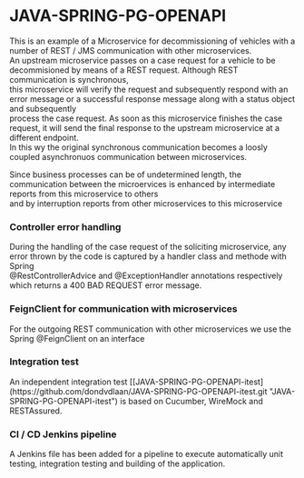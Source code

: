 # JAVA-SPRING-PG-OPENAPI

<p>This is an example of a Microservice for decommissioning of vehicles with a number of REST / JMS communication 
with other microservices. <br>An upstream microservice passes on a case request for a vehicle to be decommisioned by 
means of a REST request. Although REST communication is synchronous, <br>this microservice will verify the request and
subsequently respond with an error message or a successful response message along with a status object and subsequently<br> 
process the case request. As soon as this microservice finishes the case request, it will send the final response to 
the upstream microservice at a different endpoint. <br>In this wy the original synchronous communication becomes a loosly 
coupled asynchronuos communication between microservices.</p>
<p>Since business processes can be of undetermined length, the communication between the microervices is enhanced by 
intermediate reports from this microservice to others<br> and by interruption reports from other microservices to this 
microservice</p>

<h3>Controller error handling</h3>
<p>During the handling of the case request of the soliciting microservice, any error thrown by the code is captured by 
a handler class and methode with Spring <br>@RestControllerAdvice and @ExceptionHandler annotations respectively which returns a 400 BAD REQUEST
error message.</p>

<h3>FeignClient for communication with microservices</h3>
<p>For the outgoing REST communication with other microservices we use the Spring @FeignClient on an interface </p>

<h3>Integration test</h3>
An independent integration test [[JAVA-SPRING-PG-OPENAPI-itest](https://github.com/dondvdlaan/JAVA-SPRING-PG-OPENAPI-itest.git "JAVA-SPRING-PG-OPENAPI-itest")
is based on Cucumber, WireMock and RESTAssured.

<h3>CI / CD Jenkins pipeline</h3>
A Jenkins file has been added for a pipeline to execute automatically unit testing, integration testing and building of the
application.




